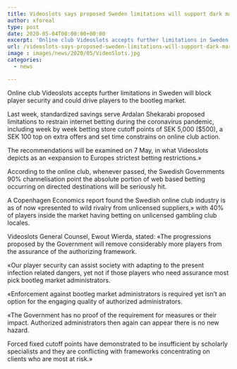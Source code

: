 ```yaml
---
title: Videoslots says proposed Sweden limitations will support dark market
author: xforeal 
type: post
date: 2020-05-04T00:00:00+00:00
excerpt: 'Online club Videoslots accepts further limitations in Sweden will block player security and could drive players to the dark market '
url: /videoslots-says-proposed-sweden-limitations-will-support-dark-market/
image : images/news/2020/05/VideoSlots.jpg
categories:
  - news

---
```

Online club Videoslots accepts further limitations in Sweden will block player security and could drive players to the bootleg market. 

Last week, standardized savings serve Ardalan Shekarabi proposed limitations to restrain internet betting during the coronavirus pandemic, including week by week betting store cutoff points of SEK 5,000 ($500), a SEK 100 top on extra offers and set time constrains on online club action. 

The recommendations will be examined on 7 May, in what Videoslots depicts as an &#171;expansion to Europes strictest betting restrictions.&#187; 

According to the online club, whenever passed, the Swedish Governments 90&percnt; channelisation point the absolute portion of web based betting occurring on directed destinations will be seriously hit. 

A Copenhagen Economics report found the Swedish online club industry is as of now &#171;presented to wild rivalry from unlicensed suppliers,&#187; with 40&percnt; of players inside the market having betting on unlicensed gambling club locales. 

Videoslots General Counsel, Ewout Wierda, stated: &#171;The progressions proposed by the Government will remove considerably more players from the assurance of the authorizing framework. 

&#171;Our player security can assist society with adapting to the present infection related dangers, yet not if those players who need assurance most pick bootleg market administrators. 

&#171;Enforcement against bootleg market administrators is required yet isn&#8217;t an option for the engaging quality of authorized administrators. 

&#171;The Government has no proof of the requirement for measures or their impact. Authorized administrators then again can appear there is no new hazard. 

Forced fixed cutoff points have demonstrated to be insufficient by scholarly specialists and they are conflicting with frameworks concentrating on clients who are most at risk.&#187;